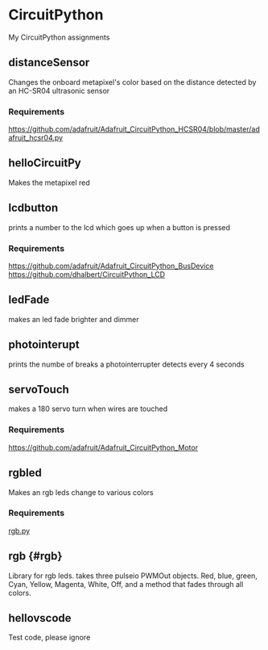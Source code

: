 # CircuitPython
My CircuitPython assignments

## distanceSensor
Changes the onboard metapixel's color based on the distance detected by an HC-SR04 ultrasonic sensor
### Requirements
https://github.com/adafruit/Adafruit_CircuitPython_HCSR04/blob/master/adafruit_hcsr04.py

## helloCircuitPy
Makes the metapixel red

## lcdbutton
prints a number to the lcd which goes up when a button is pressed
### Requirements
https://github.com/adafruit/Adafruit_CircuitPython_BusDevice
https://github.com/dhalbert/CircuitPython_LCD

## ledFade
makes an led fade brighter and dimmer

## photointerupt
prints the numbe of breaks a photointerrupter detects every 4 seconds

## servoTouch
makes a 180 servo turn when wires are touched
### Requirements
https://github.com/adafruit/Adafruit_CircuitPython_Motor

## rgbled
Makes an rgb leds change to various colors
### Requirements
[rgb.py](#rgb)

## rgb {#rgb}
Library for rgb leds. takes three pulseio PWMOut objects. Red, blue, green, Cyan, Yellow, Magenta, White, Off, and a method that fades through all colors.

## hellovscode
Test code, please ignore